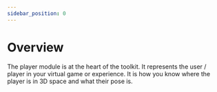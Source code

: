 ```yaml
---
sidebar_position: 0
---
```


# Overview

The player module is at the heart of the toolkit. It represents the user / player in your virtual game or experience. It is how you know where the player is in 3D space and what their pose is.
